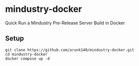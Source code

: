 # mindustry-docker
Quick Run a Mindustry Pre-Release Server Build in Docker

## Setup 

```
git clone https://github.com/arunk140/mindustry-docker.git
cd mindustry-docker
docker compose up -d
```

